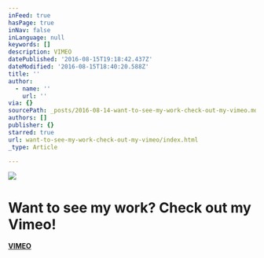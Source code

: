 ```yaml
---
inFeed: true
hasPage: true
inNav: false
inLanguage: null
keywords: []
description: VIMEO
datePublished: '2016-08-15T19:18:42.437Z'
dateModified: '2016-08-15T18:40:20.588Z'
title: ''
author:
  - name: ''
    url: ''
via: {}
sourcePath: _posts/2016-08-14-want-to-see-my-work-check-out-my-vimeo.md
authors: []
publisher: {}
starred: true
url: want-to-see-my-work-check-out-my-vimeo/index.html
_type: Article

---
```

![](https://the-grid-user-content.s3-us-west-2.amazonaws.com/e43e0dea-c264-4903-8ab0-b30c78fba935.png)

# Want to see my work? Check out my Vimeo!

[**VIMEO**][0]

[0]: https://vimeo.com/stevenoiz